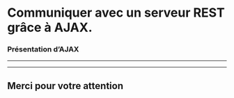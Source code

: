 <!-- footer: Copyright 2017 © Glenn ROLLAND – Reproduction interdite -->
<!-- page_number : true -->

<link rel="stylesheet" href="../../assets/style.css" />

# Communiquer avec un serveur REST grâce à AJAX.

### Présentation d’AJAX

<!-- 08/02 Document -->

----

----

## Merci pour votre attention
